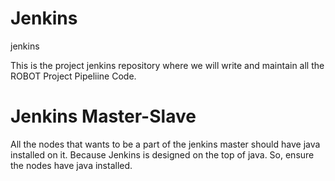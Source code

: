 # Jenkins
jenkins

This is the project jenkins repository where we will write and maintain all the ROBOT Project Pipeliine Code.

# Jenkins Master-Slave

All the nodes that wants to be a part of the jenkins master should have java installed on it. Because Jenkins is designed on the top of java.
So, ensure the nodes have java installed.